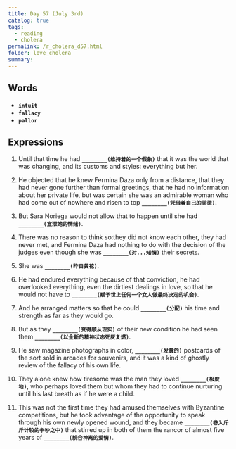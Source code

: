 ```yaml
---
title: Day 57 (July 3rd)
catalog: true
tags: 
  - reading
  - cholera
permalink: /r_cholera_d57.html
folder: love_cholera
summary: 
---
```


## Words

-   <b data-toggle="tooltip" data-original-title="{{site.data.glossary.intuit}}">`intuit`</b>
-   <b data-toggle="tooltip" data-original-title="{{site.data.glossary.fallacy}}">`fallacy`</b>
-   <b data-toggle="tooltip" data-original-title="{{site.data.glossary.pallor}}">`pallor`</b>



## Expressions

1.  Until that time he had <b data-toggle="tooltip" data-original-title="{{site.data.answers.57_a}}">`________(维持着的一个假象)`</b> that it was the world that was changing, and its customs and styles: everything but her.

2.  He objected that he knew Fermina Daza only from a distance, that they had never gone further than formal greetings, that he had no information about her private life, but was certain she was an admirable woman who had come out of nowhere and risen to top <b data-toggle="tooltip" data-original-title="{{site.data.answers.57_b}}">`________(凭借着自己的美德)`</b>.

3.  But Sara Noriega would not allow that to happen until she had <b data-toggle="tooltip" data-original-title="{{site.data.answers.57_c}}">`________(宣泄她的情绪)`</b>.

4.  There was no reason to think so:they did not know each other, they had never met, and Fermina Daza had nothing to do with the decision of the judges even though she was <b data-toggle="tooltip" data-original-title="{{site.data.answers.57_d}}">`________(对...知情)`</b> their secrets.

5.  She was <b data-toggle="tooltip" data-original-title="{{site.data.answers.57_e}}">`________(昨日黄花)`</b>.

6.  He had endured everything because of that conviction, he had overlooked everything, even the dirtiest dealings in love, so that he would not have to <b data-toggle="tooltip" data-original-title="{{site.data.answers.57_f}}">`________(赋予世上任何一个女人做最终决定的机会)`</b>.

7.  And he arranged matters so that he could <b data-toggle="tooltip" data-original-title="{{site.data.answers.57_g}}">`________(分配)`</b> his time and strength as far as they would go.

8.  But as they <b data-toggle="tooltip" data-original-title="{{site.data.answers.57_h}}">`________(变得顺从现实)`</b> of their new condition he had seen them <b data-toggle="tooltip" data-original-title="{{site.data.answers.57_h2}}">`________(以全新的精神状态死灰复燃)`</b>.

9.  He saw magazine photographs in color, <b data-toggle="tooltip" data-original-title="{{site.data.answers.57_i}}">`________(发黄的)`</b> postcards of the sort sold in arcades for souvenirs, and it was a kind of ghostly review of the fallacy of his own life.

10. They alone knew how tiresome was the man they loved <b data-toggle="tooltip" data-original-title="{{site.data.answers.57_j}}">`________(极度地)`</b>, who perhaps loved them but whom they had to continue nurturing until his last breath as if he were a child.

11. This was not the first time they had amused themselves with Byzantine competitions, but he took advantage of the opportunity to speak through his own newly opened wound, and they became <b data-toggle="tooltip" data-original-title="{{site.data.answers.57_k}}">`________(卷入斤斤计较的争吵之中)`</b> that stirred up in both of them the rancor of almost five years of <b data-toggle="tooltip" data-original-title="{{site.data.answers.57_k2}}">`________(貌合神离的爱情)`</b>.